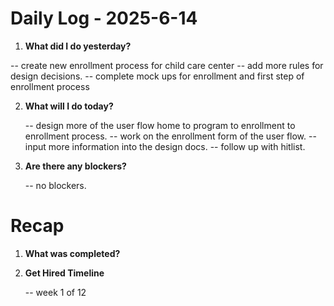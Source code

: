 # Daily Log - 2025-6-14

1. **What did I do yesterday?**

-- create new enrollment process for child care center
-- add more rules for design decisions.
-- complete mock ups for enrollment and first step of enrollment process
   

2. **What will I do today?**
   
   -- design more of the user flow home to program to enrollment to enrollment process.
   -- work on the enrollment form of the user flow.
   -- input more information into the design docs.
   -- follow up with hitlist.

3. **Are there any blockers?**

   -- no blockers.

# Recap

1. **What was completed?**


2. **Get Hired Timeline**
   
   -- week 1 of 12

<!--
   git add .; git commit -m "daily stand-up"; git push;
   git add .; git commit -m "daily close"; git push;
-->